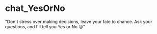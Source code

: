 # chat_YesOrNo
"Don't stress over making decisions, leave your fate to chance. Ask your questions, and I'll tell you Yes or No 😉"
